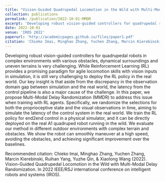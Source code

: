 ```yaml
---
title: "Vision-Guided Quadrupedal Locomotion in the Wild with Multi-Modal Delay Randomization"
collection: publications
permalink: /publication/2022-10-01-MMDR
excerpt: 'Developing robust vision-guided controllers for quadrupedal robots in complex environments with various obstacles, dynamical surroundings and uneven terrains is very challenging. While Reinforcement Learning (RL) provides a promising paradigm for agile locomotion skills with vision inputs in simulation, it is still very challenging to deploy the RL policy in the real world. Our key insight is that aside from the discrepancy in the observation domain gap between simulation and the real world, the latency from the control pipeline is also a major cause of the challenge. In this paper, we propose Multi-Modal Delay Randomization (MMDR) to address this issue when training with RL agents. Specifically, we randomize the selections for both the proprioceptive state and the visual observations in time, aiming to simulate the latency of the control system in the real world. We train the RL policy for end2end control in a physical simulator, and it can be directly deployed on the real A1 quadruped robot running in the wild. We evaluate our method in different outdoor environments with complex terrain and obstacles. We show the robot can smoothly maneuver at a high speed, avoiding the obstacles, and achieving significant improvement over the baselines.'
date: 2022-10-01
venue: 'IROS 2022'
paperurl: 'http://academicpages.github.io/files/paper1.pdf'
citation: 'Chieko Imai, Minghao Zhang, Yuchen Zhang, Marcin Kierebinski, Ruihan Yang, Yuzhe Qin, &amp; Xiaolong Wang (2022). Vision-Guided Quadrupedal Locomotion in the Wild with Multi-Modal Delay Randomization. In 2022 IEEE/RSJ international conference on intelligent robots and systems (IROS).'
---
```

Developing robust vision-guided controllers for quadrupedal robots in complex environments with various obstacles, dynamical surroundings and uneven terrains is very challenging. While Reinforcement Learning (RL) provides a promising paradigm for agile locomotion skills with vision inputs in simulation, it is still very challenging to deploy the RL policy in the real world. Our key insight is that aside from the discrepancy in the observation domain gap between simulation and the real world, the latency from the control pipeline is also a major cause of the challenge. In this paper, we propose Multi-Modal Delay Randomization (MMDR) to address this issue when training with RL agents. Specifically, we randomize the selections for both the proprioceptive state and the visual observations in time, aiming to simulate the latency of the control system in the real world. We train the RL policy for end2end control in a physical simulator, and it can be directly deployed on the real A1 quadruped robot running in the wild. We evaluate our method in different outdoor environments with complex terrain and obstacles. We show the robot can smoothly maneuver at a high speed, avoiding the obstacles, and achieving significant improvement over the baselines.


Recommended citation: Chieko Imai, Minghao Zhang, Yuchen Zhang, Marcin Kierebinski, Ruihan Yang, Yuzhe Qin, & Xiaolong Wang (2022). Vision-Guided Quadrupedal Locomotion in the Wild with Multi-Modal Delay Randomization. In 2022 IEEE/RSJ international conference on intelligent robots and systems (IROS).